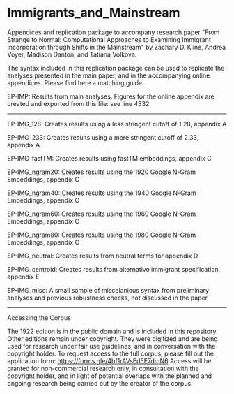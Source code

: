 # Immigrants_and_Mainstream

Appendices and replication package to accompany research paper "From Strange to Normal: Computational Approaches to Examining Immigrant Incorporation through Shifts in the Mainstream" by Zachary D. Kline, Andrea Voyer, Madison Danton, and Tatiana Volkova.

The syntax included in this replication package can be used to replicate the analyses presented in the main paper,  and in the accompanying online appendices. Please find here a matching guide:

EP-IMP: Results from main analyses. Figures for the online appendix are created and exported from this file: see line 4332
___________________________________________________________________________________________

EP-IMG_128: Creates results using a less stringent cutoff of 1.28, appendix A

EP-IMG_233: Creates results using a more stringent cutoff of 2.33, appendix A

EP-IMG_fastTM: Creates results using fastTM embeddings, appendix C

EP-IMG_ngram20: Creates results using the 1920 Google N-Gram Embeddings, appendix C

EP-IMG_ngram40: Creates results using the 1940 Google N-Gram Embeddings, appendix C

EP-IMG_ngram60: Creates results using the 1960 Google N-Gram Embeddings, appendix C

EP-IMG_ngram80: Creates results using the 1980 Google N-Gram Embeddings, appendix C

EP-IMG_neutral: Creates results from neutral terms for appendix D

EP-IMG_centroid: Creates results from alternative immigrant specification, appendix E

EP-IMG_misc: A small sample of miscelanious syntax from preliminary analyses and previous robustness checks, not discussed in the paper

___________________________________________________________________________________________

Accessing the Corpus

The 1922 edition is in the public domain and is included in this repository. Other editions remain under copyright. They were digitized and are being used for research under fair use guidelines, and in conversation with the copyright holder. To request access to the full corpus, please fill out the application form: https://forms.gle/4bf1rAVsEd5E7dmN6 Access will be granted for non-commercial research only, in consultation with the copyright holder, and in light of potential overlaps with the planned and ongoing research being carried out by the creator of the corpus.
